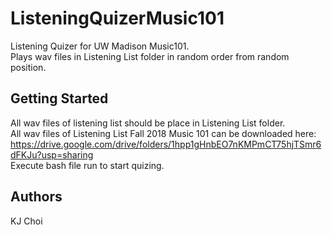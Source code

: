# ListeningQuizerMusic101
Listening Quizer for UW Madison Music101. <br />
Plays wav files in Listening List folder in random order from random position.

## Getting Started
All wav files of listening list should be place in Listening List folder. <br />
All wav files of Listening List Fall 2018 Music 101 can be downloaded here: <br />
https://drive.google.com/drive/folders/1hpp1gHnbEO7nKMPmCT75hjTSmr6dFKJu?usp=sharing <br />
Execute bash file run to start quizing.

## Authors
KJ Choi
